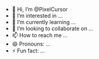 - 👋 Hi, I’m @PixelCursor
- 👀 I’m interested in ...
- 🌱 I’m currently learning ...
- 💞️ I’m looking to collaborate on ...
- 📫 How to reach me ...
- 😄 Pronouns: ...
- ⚡ Fun fact: ...

<!---
PixelCursor/PixelCursor is a ✨ special ✨ repository because its `README.md` (this file) appears on your GitHub profile.
You can click the Preview link to take a look at your changes.
--->
